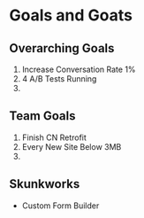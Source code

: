 # Goals and Goats


## Overarching Goals
1. Increase Conversation Rate 1% 
2. 4 A/B Tests Running
3. 

## Team Goals 
1. Finish CN Retrofit 
2. Every New Site Below 3MB
3. 

## Skunkworks
- Custom Form Builder 

 
